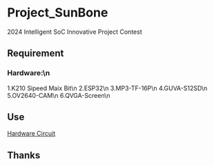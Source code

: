 # Project_SunBone
 2024 Intelligent SoC Innovative Project Contest
## Requirement
### Hardware:\n
1.K210 Sipeed Maix Bit\n
2.ESP32\n
3.MP3-TF-16P\n
4.GUVA-S12SD\n
5.OV2640-CAM\n
6.QVGA-Screen\n
## Use
[Hardware Circuit](CircuitDiagram/Final_Schematic_SunBone_2024-07-04.png)
## Thanks
 
